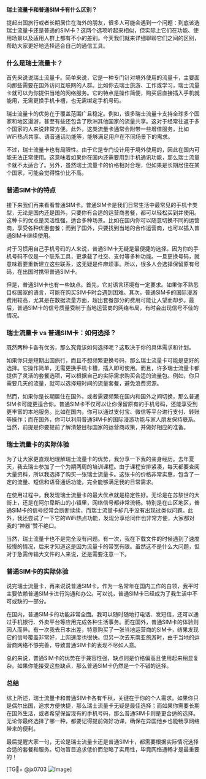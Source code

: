 **瑞士流量卡和普通SIM卡有什么区别？**

提起出国旅行或者长期居住在海外的朋友，很多人可能会遇到一个问题：到底该选瑞士流量卡还是普通的SIM卡？这两个选项听起来相似，但实际上它们在功能、使用场景以及适用人群上都有不小的差别。今天我们就来详细聊聊它们之间的区别，帮助大家更好地选择适合自己的通信工具。

### **什么是瑞士流量卡？**

首先来说说瑞士流量卡。简单来说，它是一种专门针对境外使用的流量卡，主要面向那些需要在国外访问互联网的人群。比如你去瑞士旅游、工作或学习，瑞士流量卡就可以为你提供当地的网络服务。它的特点是操作简便，购买后直接插入手机就能用，无需更换手机卡槽，也无需绑定手机号码。

瑞士流量卡的优势在于覆盖范围广且稳定。例如，很多瑞士流量卡支持全球多个国家和地区漫游，甚至有些还包含了欧洲其他国家的流量共享。这对于经常往返于多个国家的人来说非常方便。此外，这类流量卡通常会附带一些增值服务，比如WiFi热点共享、语音通话功能等，能够满足用户在不同场景下的需求。

不过，瑞士流量卡也有局限性。由于它是专门设计用于境外使用的，因此在国内可能无法正常使用。这意味着如果你在国内还需要用到手机通讯功能，那么瑞士流量卡就不太适合了。另外，虽然瑞士流量卡的价格相对合理，但如果是长期居住在某个国家，可能会觉得性价比不高。

### **普通SIM卡的特点**

接下来我们再来看看普通SIM卡。普通SIM卡是我们日常生活中最常见的手机卡类型，无论是国内还是国外，只要你有合适的运营商套餐，都可以轻松买到并使用。这种卡的优点是灵活性强，适合多种场景。比如在国内你可以随意切换不同的运营商，享受各种优惠套餐；而到了国外，只要找到当地的合作运营商，也可以插入普通SIM卡继续使用。

对于习惯用自己手机号码的人来说，普通SIM卡无疑是最便捷的选择。因为你的手机号码不仅是一个联系工具，更承载了社交、支付等多种功能。一旦更换号码，就意味着要重新建立这些联系，这无疑是件麻烦事。所以，很多人会选择保留原有号码，在出国时携带普通SIM卡。

但是，普通SIM卡也有一些缺点。首先，它对语言环境有一定要求。如果你不熟悉目标国家的语言，可能在购买SIM卡时会遇到困难。其次，普通SIM卡的国际漫游费用较高，尤其是在数据流量方面，超出套餐部分的费用可能让人望而却步。最后，普通SIM卡的信号质量受制于当地运营商的网络布局，有时会出现信号不佳的情况。

### **瑞士流量卡 vs 普通SIM卡：如何选择？**

既然两种卡各有优劣，那么究竟该如何选择呢？这取决于你的具体需求和计划。

如果你只是短期出国旅行，而且不想频繁更换号码，那么瑞士流量卡可能是更好的选择。它操作简单，无需更换手机卡槽，插入即可使用。而且，许多瑞士流量卡都提供了灵活的套餐选项，可以根据自己的实际需求购买合适的流量包。例如，你只需要几天的流量，就可以选择短时间的流量套餐，避免浪费资源。

然而，如果你是长期居住在国外，或者需要频繁在国内和国外之间切换，那么普通SIM卡可能更适合你。普通SIM卡不仅可以让你保留原有的手机号码，还能享受到更丰富的本地服务。比如在国内，你可以通过支付宝、微信等平台进行支付、转账等操作；而在国外，你可以利用普通SIM卡的国际漫游功能与家人朋友保持联系。当然，前提是你要提前了解清楚目标国家的运营商政策，并做好相应的准备。

### **瑞士流量卡的实际体验**

为了让大家更直观地理解瑞士流量卡的优势，我分享一下我的亲身经历。去年夏天，我去瑞士参加了一个为期两周的培训课程。由于课程安排紧凑，每天都要查阅大量资料，所以我选择了购买一张瑞士流量卡。这张卡的价格非常实惠，包含了一定的流量、短信和语音通话功能，完全能够满足我的日常需求。

在使用过程中，我发现瑞士流量卡的最大优点就是稳定性好。无论是在苏黎世的大街上，还是在阿尔卑斯山的小镇里，网络信号都非常流畅。特别是在山区地区，普通SIM卡的信号经常会断断续续，而瑞士流量卡却几乎没有出现过类似问题。此外，我还尝试了一下它的WiFi热点功能，发现分享给同伴也非常方便，大家都对我的“神器”赞不绝口。

当然，瑞士流量卡也不是完全没有问题。有一次，我在下载文件的时候遇到了速度较慢的情况，后来才知道这是因为流量卡的带宽有限。虽然这不是什么大问题，但对于急需传输大文件的人来说，还是需要注意一下。

### **普通SIM卡的实际体验**

说完瑞士流量卡，再来说说普通SIM卡。作为一名常年在国内工作的白领，我平时主要依赖普通SIM卡进行沟通和办公。可以说，普通SIM卡已经成为了我生活中不可或缺的一部分。

在国内，普通SIM卡的功能非常全面。我可以随时随地打电话、发短信，还可以通过手机银行、外卖平台等应用完成各种生活事务。而在国外，普通SIM卡的体验则因人而异。有一次我去日本出差，特意购买了一张当地运营商的SIM卡，结果发现它的信号覆盖非常好，上网速度也很快。但另一次去东南亚旅游时，由于当地的运营商网络不够完善，导致普通SIM卡的表现不尽如人意。

总的来说，普通SIM卡的优势在于兼容性强，缺点则是价格偏高且使用起来稍显复杂。如果你能接受这些缺点，那么普通SIM卡仍然是一个不错的选择。

### **总结**

综上所述，瑞士流量卡和普通SIM卡各有千秋，关键在于你的个人需求。如果你只是偶尔出国，追求方便快捷，那么瑞士流量卡无疑是最佳选择；而如果你需要长期在国外生活，或者希望保留现有的手机号码，那么普通SIM卡则是更合适的选择。无论你最终选择了哪一种，都要记得提前做好功课，确保在异国他乡也能畅享网络带来的便利。

最后提醒大家一句，无论是瑞士流量卡还是普通SIM卡，都需要根据实际情况选择合适的套餐和服务。切勿盲目追求低价而忽略了实用性，毕竟网络通畅才是最重要的！

[TG💪+ @jx0703 ![Image](https://github.com/user-attachments/assets/dbca1d08-cadb-493c-b0ec-ad6f7a83f270)]